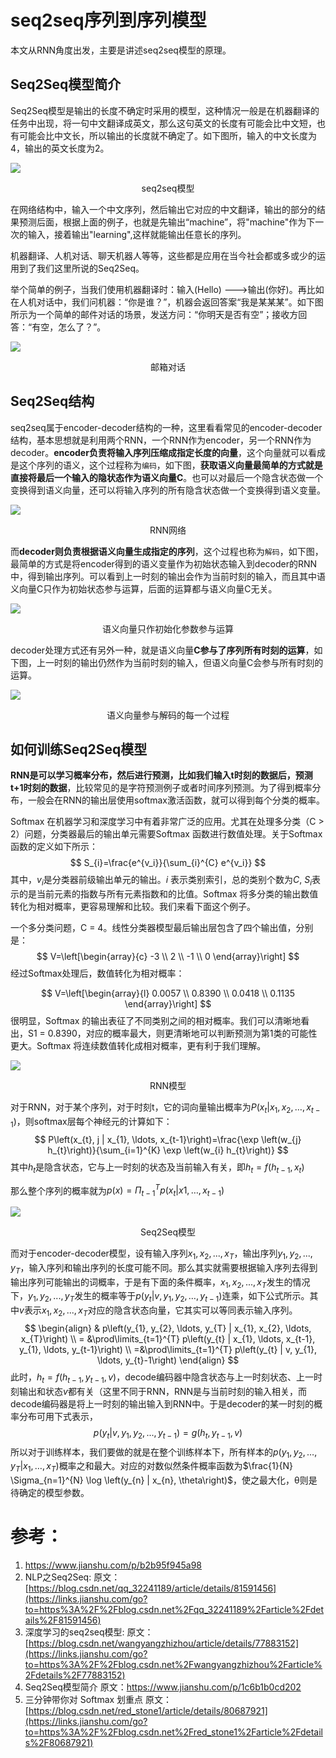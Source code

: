 # seq2seq序列到序列模型

本文从RNN角度出发，主要是讲述seq2seq模型的原理。

## Seq2Seq模型简介

Seq2Seq模型是输出的长度不确定时采用的模型，这种情况一般是在机器翻译的任务中出现，将一句中文翻译成英文，那么这句英文的长度有可能会比中文短，也有可能会比中文长，所以输出的长度就不确定了。如下图所，输入的中文长度为4，输出的英文长度为2。

![](https://gitee.com/liuhuihe/Ehe/raw/master/images/Seq2Seq-20201214-201033-993819.png)

<center>seq2seq模型</center>

在网络结构中，输入一个中文序列，然后输出它对应的中文翻译，输出的部分的结果预测后面，根据上面的例子，也就是先输出“machine”，将"machine"作为下一次的输入，接着输出"learning",这样就能输出任意长的序列。

机器翻译、人机对话、聊天机器人等等，这些都是应用在当今社会都或多或少的运用到了我们这里所说的Seq2Seq。

举个简单的例子，当我们使用机器翻译时：输入(Hello) --->输出(你好)。再比如在人机对话中，我们问机器：“你是谁？”，机器会返回答案“我是某某某”。如下图所示为一个简单的邮件对话的场景，发送方问：“你明天是否有空”；接收方回答：“有空，怎么了？”。

![](https://gitee.com/liuhuihe/Ehe/raw/master/images/Seq2Seq-20201214-201033-913164.png)

<center>邮箱对话</center>



## Seq2Seq结构

seq2seq属于encoder-decoder结构的一种，这里看看常见的encoder-decoder结构，基本思想就是利用两个RNN，一个RNN作为encoder，另一个RNN作为decoder。**encoder负责将输入序列压缩成指定长度的向量**，这个向量就可以看成是这个序列的语义，这个过程称为`编码`，如下图，**获取语义向量最简单的方式就是直接将最后一个输入的隐状态作为语义向量C**。也可以对最后一个隐含状态做一个变换得到语义向量，还可以将输入序列的所有隐含状态做一个变换得到语义变量。

![](https://gitee.com/liuhuihe/Ehe/raw/master/images/Seq2Seq-20201214-201033-936719.png)

<center>RNN网络</center>

而**decoder则负责根据语义向量生成指定的序列**，这个过程也称为`解码`，如下图，最简单的方式是将encoder得到的语义变量作为初始状态输入到decoder的RNN中，得到输出序列。可以看到上一时刻的输出会作为当前时刻的输入，而且其中语义向量C只作为初始状态参与运算，后面的运算都与语义向量C无关。

![](https://gitee.com/liuhuihe/Ehe/raw/master/images/Seq2Seq-20201214-201033-838726.png)

<center>语义向量只作初始化参数参与运算</center>

decoder处理方式还有另外一种，就是语义向量**C参与了序列所有时刻的运算**，如下图，上一时刻的输出仍然作为当前时刻的输入，但语义向量C会参与所有时刻的运算。

![](https://gitee.com/liuhuihe/Ehe/raw/master/images/Seq2Seq-20201214-201033-997094.png)

<center>语义向量参与解码的每一个过程</center>



## 如何训练Seq2Seq模型

**RNN是可以学习概率分布，然后进行预测，比如我们输入t时刻的数据后，预测t+1时刻的数据**，比较常见的是字符预测例子或者时间序列预测。为了得到概率分布，一般会在RNN的输出层使用softmax激活函数，就可以得到每个分类的概率。

Softmax 在机器学习和深度学习中有着非常广泛的应用。尤其在处理多分类（C > 2）问题，分类器最后的输出单元需要Softmax 函数进行数值处理。关于Softmax 函数的定义如下所示：
$$
S_{i}=\frac{e^{v_i}}{\sum_{i}^{C} e^{v_i}}
$$
其中，$v_i$是分类器前级输出单元的输出。$i$ 表示类别索引，总的类别个数为$C$,  $S_i$表示的是当前元素的指数与所有元素指数和的比值。Softmax 将多分类的输出数值转化为相对概率，更容易理解和比较。我们来看下面这个例子。

一个多分类问题，C = 4。线性分类器模型最后输出层包含了四个输出值，分别是：
$$
V=\left[\begin{array}{c}
-3 \\
2 \\
-1 \\
0
\end{array}\right]
$$
经过Softmax处理后，数值转化为相对概率：

$$
V=\left[\begin{array}{l}
0.0057 \\
0.8390 \\
0.0418 \\
0.1135
\end{array}\right]
$$
很明显，Softmax 的输出表征了不同类别之间的相对概率。我们可以清晰地看出，S1 = 0.8390，对应的概率最大，则更清晰地可以判断预测为第1类的可能性更大。Softmax 将连续数值转化成相对概率，更有利于我们理解。

![](https://gitee.com/liuhuihe/Ehe/raw/master/images/Seq2Seq-20201214-201033-929387.png)

<center>RNN模型</center>

对于RNN，对于某个序列，对于时刻t，它的词向量输出概率为$P\left(x_{t} | x_{1}, x_{2}, \ldots, x_{t-1}\right)$，则softmax层每个神经元的计算如下：
$$
P\left(x_{t}, j | x_{1}, \ldots, x_{t-1}\right)=\frac{\exp \left(w_{j} h_{t}\right)}{\sum_{i=1}^{K} \exp \left(w_{i} h_{t}\right)}
$$
其中$h_t$是隐含状态，它与上一时刻的状态及当前输入有关，即$h_{t}=f\left(h_{t-1}, x_{t}\right)$

那么整个序列的概率就为$p(x)=\Pi_{t-1}^{T} p\left(x_{t} | x 1, \ldots, x_{t-1}\right)$

![](https://gitee.com/liuhuihe/Ehe/raw/master/images/Seq2Seq-20201214-201033-991824.png)

<center>Seq2Seq模型</center>

而对于encoder-decoder模型，设有输入序列$x_1,x_2,...,x_T$，输出序列$y_1,y_2,...,y_T$，输入序列和输出序列的长度可能不同。那么其实就需要根据输入序列去得到输出序列可能输出的词概率，于是有下面的条件概率，$x_1,x_2,...,x_T$发生的情况下，$y_1,y_2,...,y_T$发生的概率等于$p\left(y_{t} | v, y_{1}, y_{2}, \dots, y_{t-1}\right)$连乘，如下公式所示。其中$v$表示$x_1,x_2,...,x_T$对应的隐含状态向量，它其实可以等同表示输入序列。
$$
\begin{align}
 & p\left(y_{1}, y_{2}, \ldots, y_{T} | x_{1}, x_{2}, \ldots, x_{T}\right) \\
 = &\prod\limits_{t=1}^{T} p\left(y_{t} | x_{1}, \ldots, x_{t-1}, y_{1}, \ldots, y_{t-1}\right) \\
 =&\prod\limits_{t=1}^{T} p\left(y_{t} | v, y_{1}, \ldots, y_{t}-1\right)
\end{align}
$$
此时，$h_t = f(h_{t-1},y_{t-1},v)$，decode编码器中隐含状态与上一时刻状态、上一时刻输出和状态$v$都有关（这里不同于RNN，RNN是与当前时刻的输入相关，而decode编码器是将上一时刻的输出输入到RNN中。于是decoder的某一时刻的概率分布可用下式表示，
$$
p(y_t|v,y_1,y_2,...,y_{t-1}) = g(h_t,y_{t-1},v)
$$
所以对于训练样本，我们要做的就是在整个训练样本下，所有样本的$p\left(y_{1}, y_{2}, \ldots, y_{T} | x_{1}, \ldots, x_{T}\right)$概率之和最大。对应的对数似然条件概率函数为$\frac{1}{N} \Sigma_{n=1}^{N} \log \left(y_{n} | x_{n}, \theta\right)$，使之最大化，θ则是待确定的模型参数。



# 参考：

1. https://www.jianshu.com/p/b2b95f945a98
2. NLP之Seq2Seq:
	 原文：[https://blog.csdn.net/qq_32241189/article/details/81591456](https://links.jianshu.com/go?to=https%3A%2F%2Fblog.csdn.net%2Fqq_32241189%2Farticle%2Fdetails%2F81591456)
3. 深度学习的seq2seq模型:
	 原文：[https://blog.csdn.net/wangyangzhizhou/article/details/77883152](https://links.jianshu.com/go?to=https%3A%2F%2Fblog.csdn.net%2Fwangyangzhizhou%2Farticle%2Fdetails%2F77883152)
4. Seq2Seq模型简介
	 原文：https://www.jianshu.com/p/1c6b1b0cd202
5. 三分钟带你对 Softmax 划重点
	 原文：[https://blog.csdn.net/red_stone1/article/details/80687921](https://links.jianshu.com/go?to=https%3A%2F%2Fblog.csdn.net%2Fred_stone1%2Farticle%2Fdetails%2F80687921)